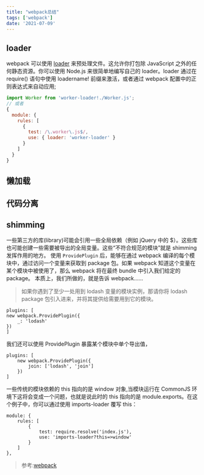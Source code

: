 ```yaml
---
title: "webpack总结"
tags: ['webpack']
date: '2021-07-09'
---
```


## loader

webpack 可以使用 [loader](https://www.webpackjs.com/loaders/) 来预处理文件。这允许你打包除 JavaScript 之外的任何静态资源。你可以使用 Node.js 来很简单地编写自己的 loader。loader 通过在 require() 语句中使用 loadername! 前缀来激活，或者通过 webpack 配置中的正则表达式来自动应用;

```js
import Worker from 'worker-loader!./Worker.js';
// 或者
{
  module: {
    rules: [
      {
        test: /\.worker\.js$/,
        use: { loader: 'worker-loader' }
      }
    ]
  }
}
```

## 懒加载

## 代码分离

## shimming

一些第三方的库(library)可能会引用一些全局依赖（例如 jQuery 中的 $）。这些库也可能创建一些需要被导出的全局变量。这些“不符合规范的模块”就是 shimming 发挥作用的地方。
使用 `ProvidePlugin` 后，能够在通过 webpack 编译的每个模块中，通过访问一个变量来获取到 package 包。如果 webpack 知道这个变量在某个模块中被使用了，那么 webpack 将在最终 bundle 中引入我们给定的 package。
本质上，我们所做的，就是告诉 webpack……

>如果你遇到了至少一处用到 lodash 变量的模块实例，那请你将 lodash package 包引入进来，并将其提供给需要用到它的模块。

```
plugins: [
new webpack.ProvidePlugin({
    _: 'lodash'
})
]
```

我们还可以使用 ProvidePlugin 暴露某个模块中单个导出值，

```
plugins: [
    new webpack.ProvidePlugin({
        join: ['lodash', 'join']
    })
]
```

一些传统的模块依赖的 this 指向的是 window 对象,当模块运行在 CommonJS 环境下这将会变成一个问题，也就是说此时的 this 指向的是 module.exports。在这个例子中，你可以通过使用 imports-loader 覆写 this：

```
module: {
    rules: [
        {
            test: require.resolve('index.js'),
            use: 'imports-loader?this=>window'
        }
    ]
},
```

> 参考:[webpack](https://www.webpackjs.com)
